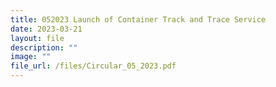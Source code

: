 ```yaml
---
title: 052023 Launch of Container Track and Trace Service
date: 2023-03-21
layout: file
description: ""
image: ""
file_url: /files/Circular_05_2023.pdf
---
```


